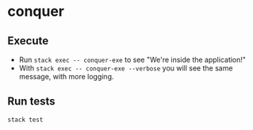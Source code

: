 # conquer

## Execute  

* Run `stack exec -- conquer-exe` to see "We're inside the application!"
* With `stack exec -- conquer-exe --verbose` you will see the same message, with more logging.

## Run tests

`stack test`
